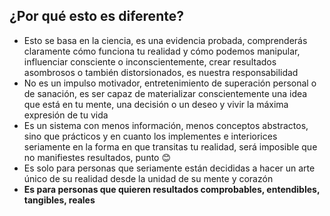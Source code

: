 ## ¿Por qué esto es diferente?

- Esto se basa en la ciencia, es una evidencia probada, comprenderás claramente cómo funciona tu realidad y cómo podemos manipular, influenciar consciente o inconscientemente, crear resultados asombrosos o también distorsionados, es nuestra responsabilidad
- No es un impulso motivador, entretenimiento de superación personal o de sanación, es ser capaz de materializar conscientemente una idea que está en tu mente, una decisión o un deseo y vivir la máxima expresión de tu vida
- Es un sistema con menos información, menos conceptos abstractos, sino que prácticos y en cuanto los implementes e interiorices seriamente en la forma en que transitas tu realidad, será imposible que no manifiestes resultados, punto 😊
- Es solo para personas que seriamente están decididas a hacer un arte único de su realidad desde la unidad de su mente y corazón
- **Es para personas que quieren resultados comprobables, entendibles, tangibles, reales**

